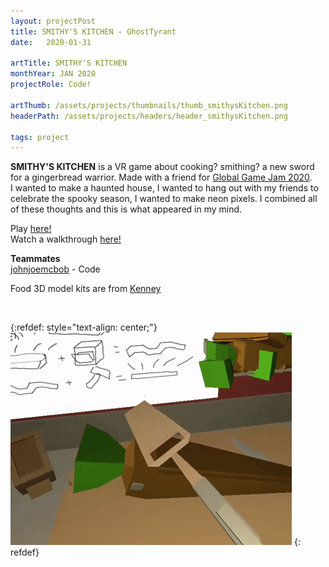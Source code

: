 ```yaml
---
layout: projectPost
title: SMITHY'S KITCHEN - GhostTyrant
date:   2020-01-31

artTitle: SMITHY'S KITCHEN
monthYear: JAN 2020
projectRole: Code!

artThumb: /assets/projects/thumbnails/thumb_smithysKitchen.png
headerPath: /assets/projects/headers/header_smithysKitchen.png

tags: project
---
```


<b>SMITHY'S KITCHEN</b> is a VR game about cooking? smithing? a new sword for a gingerbread warrior. Made with a friend for [Global Game Jam 2020](https://globalgamejam.org/). 
<br>I wanted to make a haunted house, I wanted to hang out with my friends to celebrate the spooky season, I wanted to make neon pixels. I combined all of these thoughts and this is what appeared in my mind.

Play [here!](https://johnjoemcbob.itch.io/smithyskitchen)
<br>Watch a walkthrough [here!](https://www.youtube.com/watch?v=ZIW52M1NQow)

<b>Teammates</b>
<br>[johnjoemcbob](https://twitter.com/johnjoemcbob) - Code

Food 3D model kits are from [Kenney](https://kenney.nl/)

<br>

{:refdef: style="text-align: center;"}
![one](/assets/projects/smithy_0.gif)
{: refdef}
